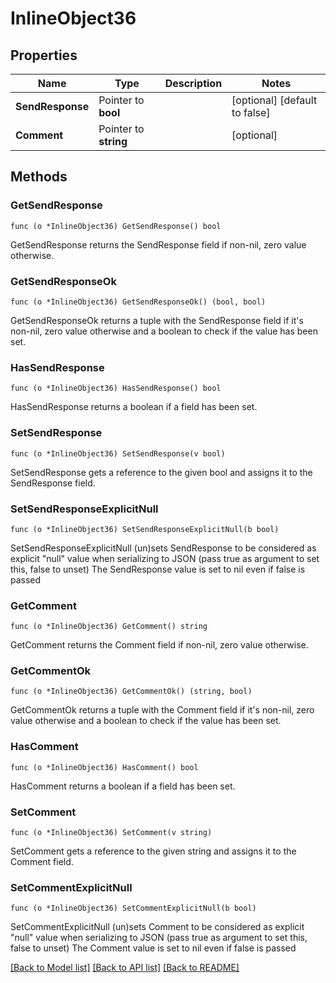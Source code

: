 # InlineObject36

## Properties

Name | Type | Description | Notes
------------ | ------------- | ------------- | -------------
**SendResponse** | Pointer to **bool** |  | [optional] [default to false]
**Comment** | Pointer to **string** |  | [optional] 

## Methods

### GetSendResponse

`func (o *InlineObject36) GetSendResponse() bool`

GetSendResponse returns the SendResponse field if non-nil, zero value otherwise.

### GetSendResponseOk

`func (o *InlineObject36) GetSendResponseOk() (bool, bool)`

GetSendResponseOk returns a tuple with the SendResponse field if it's non-nil, zero value otherwise
and a boolean to check if the value has been set.

### HasSendResponse

`func (o *InlineObject36) HasSendResponse() bool`

HasSendResponse returns a boolean if a field has been set.

### SetSendResponse

`func (o *InlineObject36) SetSendResponse(v bool)`

SetSendResponse gets a reference to the given bool and assigns it to the SendResponse field.

### SetSendResponseExplicitNull

`func (o *InlineObject36) SetSendResponseExplicitNull(b bool)`

SetSendResponseExplicitNull (un)sets SendResponse to be considered as explicit "null" value
when serializing to JSON (pass true as argument to set this, false to unset)
The SendResponse value is set to nil even if false is passed
### GetComment

`func (o *InlineObject36) GetComment() string`

GetComment returns the Comment field if non-nil, zero value otherwise.

### GetCommentOk

`func (o *InlineObject36) GetCommentOk() (string, bool)`

GetCommentOk returns a tuple with the Comment field if it's non-nil, zero value otherwise
and a boolean to check if the value has been set.

### HasComment

`func (o *InlineObject36) HasComment() bool`

HasComment returns a boolean if a field has been set.

### SetComment

`func (o *InlineObject36) SetComment(v string)`

SetComment gets a reference to the given string and assigns it to the Comment field.

### SetCommentExplicitNull

`func (o *InlineObject36) SetCommentExplicitNull(b bool)`

SetCommentExplicitNull (un)sets Comment to be considered as explicit "null" value
when serializing to JSON (pass true as argument to set this, false to unset)
The Comment value is set to nil even if false is passed

[[Back to Model list]](../README.md#documentation-for-models) [[Back to API list]](../README.md#documentation-for-api-endpoints) [[Back to README]](../README.md)


